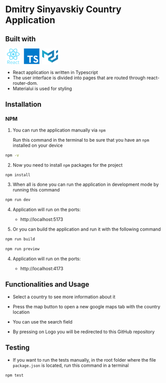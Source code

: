 # Dmitry Sinyavskiy Country Application

## Built with

<!-- ICONS found at: ht<rtps://github.com/devicons/devicon/tree/master/icons -->
<div> 
      <img src="https://raw.githubusercontent.com/devicons/devicon/master/icons/react/react-original-wordmark.svg" title="React" alt="React" width="50" height="50"/>&nbsp;
      <img src="https://raw.githubusercontent.com/devicons/devicon/master/icons/typescript/typescript-original.svg" title="TS" alt="TS" width="50" height="50"/>&nbsp;
      <img src="https://raw.githubusercontent.com/devicons/devicon/master/icons/materialui/materialui-original.svg" title="Materialui" alt="Materialui" width="50" height="50"/>&nbsp;
</div>

- React application is written in Typescript
- The user interface is divided into pages that are routed through react-router-dom.
- Materialui is used for styling

## Installation

### NPM

1. You can run the application manually via `npm`

   Run this command in the terminal to be sure that you have an `npm` installed on your device

```sh
npm -v
```

2. Now you need to install `npm` packages for the project

```sh
npm install
```

3. When all is done you can run the application in development mode by running this command

```sh
npm run dev
```

4. Application will run on the ports:

   - http://localhost:5173

5. Or you can build the application and run it with the following command

```sh
npm run build
```

```sh
npm run preview
```

4. Application will run on the ports:

   - http://localhost:4173

## Functionalities and Usage

<!-- ![Main Page](screenshots/mainPage_1.jpg) -->

- Select a country to see more information about it

<!-- ![Main Page with calculations](screenshots/mainPage_2.jpg) -->

- Press the map button to open a new google maps tab with the country location

<!-- ![History page 1](screenshots/historyPage_1.jpg) -->

- You can use the search field

<!-- ![navBar 1](screenshots/navBar_1.jpg) -->

- By pressing on Logo you will be redirected to this GitHub repository

## Testing

- If you want to run the tests manually, in the root folder where the file `package.json` is located, run this command in a terminal

```sh
npm test
```

<!-- ![Npm tests](screenshots/npm_tests.jpg) -->
